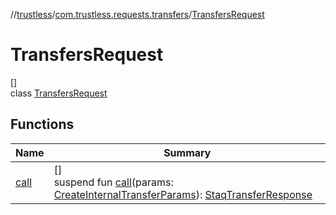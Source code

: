 //[trustless](../../../index.md)/[com.trustless.requests.transfers](../index.md)/[TransfersRequest](index.md)

# TransfersRequest

[]\
class [TransfersRequest](index.md)

## Functions

| Name | Summary |
|---|---|
| [call](call.md) | []<br>suspend fun [call](call.md)(params: [CreateInternalTransferParams](../-create-internal-transfer-params/index.md)): [StaqTransferResponse](../-staq-transfer-response/index.md) |
